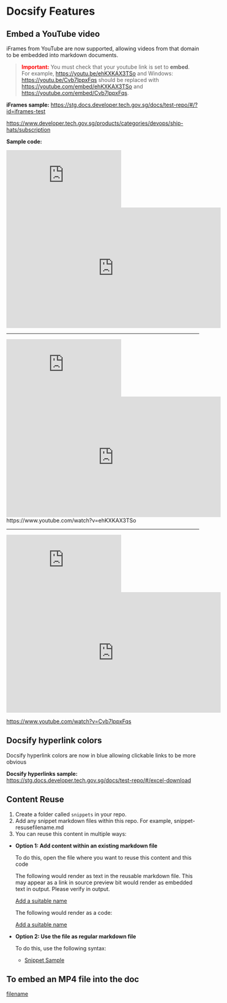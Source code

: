 # Docsify Features


## Embed a YouTube video

iFrames from YouTube are now supported, allowing videos from that domain to be embedded into markdown documents. 

><span style="color:red">**Important:**</span> You must check that your youtube link is set to **embed**. For example, https://youtu.be/ehKXKAX3TSo and Windows: https://youtu.be/Cvb7lppxFqs should be replaced with https://youtube.com/embed/ehKXKAX3TSo and https://youtube.com/embed/Cvb7lppxFqs. 

**iFrames sample:**
https://stg.docs.developer.tech.gov.sg/docs/test-repo/#/?id=iframes-test

https://www.developer.tech.gov.sg/products/categories/devops/ship-hats/subscription

**Sample code:**

<iframe src="https://www.youtube.com/embed/ksUEnR78m4w?showinfo=0" frameborder="0" allow="accelerometer; autoplay; encrypted-media; gyroscope; picture-in-picture" allowfullscreen></iframe>

<ifigure> 
<iframe title="YouTubeVideoPlayer" src="https://www.youtube.com/embed/ksUEnR78m4w?showinfo=0" height="315" width="560" frameborder="0" allow="accelerometer; autoplay; encrypted-media; gyroscope; picture-in-picture" allowfullscreen></iframe>
</ifigure>

---
<iframe src="https://www.youtube.com/embed/ehKXKAX3TSo?showinfo=0" frameborder="0" allow="accelerometer; autoplay; encrypted-media; gyroscope; picture-in-picture" allowfullscreen></iframe>

<ifigure> 
<iframe title="YouTubeVideoPlayer" src="https://www.youtube.com/embed/ehKXKAX3TSo?showinfo=0" height="315" width="560" frameborder="0" allow="accelerometer; autoplay; encrypted-media; gyroscope; picture-in-picture" allowfullscreen></iframe>
</ifigure>
https://www.youtube.com/watch?v=ehKXKAX3TSo

---

<iframe src="https://www.youtube.com/embed/Cvb7lppxFqs" frameborder="0" allow="accelerometer; autoplay; encrypted-media; gyroscope; picture-in-picture" allowfullscreen></iframe>

<ifigure> 
<iframe title="YouTubeVideoPlayer" src="https://www.youtube.com/embed/Cvb7lppxFqs" height="315" width="560" frameborder="0" allow="accelerometer; autoplay; encrypted-media; gyroscope; picture-in-picture" allowfullscreen></iframe>
</ifigure>

https://www.youtube.com/watch?v=Cvb7lppxFqs

## Docsify hyperlink colors

Docsify hyperlink colors are now in blue allowing clickable links to be more obvious 



**Docsify hyperlinks sample:**  
https://stg.docs.developer.tech.gov.sg/docs/test-repo/#/excel-download

## Content Reuse

1. Create a folder called `snippets` in your repo. 
2. Add any snippet markdown files within this repo. For example, snippet-resusefilename.md
3. You can reuse this content in multiple ways:
- **Option 1: Add content within an existing markdown file**  
    
    To do this, open the file where you want to reuse this content and this code
    
    The following would render as text in the reusable markdown file. This may appear as a link in source preview bit would render as embedded text in output. Please verify in output.  
     
    [Add a suitable name](snippets/snippet-resusefilename.md ':include')

    The following would render as a code: 

    [Add a suitable name](snippets/snippet-resusefilename.md ':include :type=code')
- **Option 2: Use the file as regular markdown file**  

    To do this, use the following syntax:
    - [Snippet Sample](snippets/snippet-resusefilename)


## To embed an MP4 file into the doc

[filename](snippets/example.mp4 ':include :type=video controls width=100%')